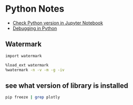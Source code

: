 # Python Notes

- [Check Python version in Jupyter Notebook](ck_python_version.md)
- [Debugging in Python](debugging_in_python.md)


## Watermark
```bash
import watermark

%load_ext watermark
%watermark -n -v -m -g -iv
```


## see what version of library is installed
```bash
pip freeze | grep plotly
```
